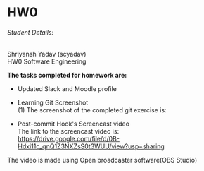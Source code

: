 # HW0

###### Student Details:

Shriyansh Yadav
(scyadav)  
HW0 Software Engineering

**The tasks completed for homework are:**  
* Updated Slack and Moodle profile  

* Learning Git Screenshot  
(1) The screenshot of the completed git exercise is:   

* Post-commit Hook's Screencast video  
The link to the screencast video is:  
https://drive.google.com/file/d/0B-Hdxi11c_qnQ1Z3NXZsS0t3WUU/view?usp=sharing

The video is made using Open broadcaster software(OBS Studio)

